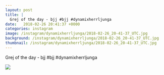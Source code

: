 ```yaml
---
layout: post
title: |
  Grej of the day - bjj #bjj #dynamixherrljunga
date:   2018-02-26 20:41:37 +0000
categories: instagram
image: /instagram/dynamixherrljunga/2018-02-26_20-41-37_UTC.jpg
background: /instagram/dynamixherrljunga/2018-02-26_20-41-37_UTC.jpg
thumbnail: /instagram/dynamixherrljunga/2018-02-26_20-41-37_UTC.jpg
---
```

Grej of the day - bjj #bjj #dynamixherrljunga



<img src='/www-dynamix-herrljunga/instagram/dynamixherrljunga/2018-02-26_20-41-37_UTC.jpg' class='img-fluid' />
